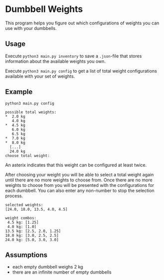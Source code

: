 # Dumbbell Weights

This program helps you figure out which configurations of weights you can use with your dumbbells.

## Usage
Execute `python3 main.py inventory` to save a `.json`-file that stores information about the available weights you own.

Execute `python3 main.py config` to get a list of total weight configurations available with your set of weights.

## Example
```
python3 main.py config

possible total weights:
*  2.0 kg
   4.0 kg
*  4.5 kg
   6.0 kg
   6.5 kg
*  7.0 kg
*  8.0 kg
  [...]
  24.0 kg
choose total weight:
```

An asterix indicates that this weight can be configured at least twice.

After choosing your weight you will be able to select a total weight again until there are no more weights to choose from. 
Once there are no more weights to choose from you will be presented with the configurations for each dumbbell. 
You can also enter any non-number to stop the selection process.

```
selected weights:
[24.0, 18.0, 13.5, 4.0, 4.5]

weight combos:
 4.5 kg: [1.25]
 4.0 kg: [1.0]
13.5 kg: [2.5, 2.0, 1.25]
18.0 kg: [3.0, 2.5, 2.5]
24.0 kg: [5.0, 3.0, 3.0]
```

## Assumptions
* each empty dumbbell weighs 2 kg
* there are an infinite number of empty dumbbells
